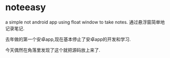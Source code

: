 noteeasy
========

a simple not android app using float window to take notes.
通过悬浮窗简单地记录笔记.

去年做的第一个安卓app,现在基本停止了安卓app的开发和学习.  

今天偶然在角落里发现了这个就把源码放上来了.  

